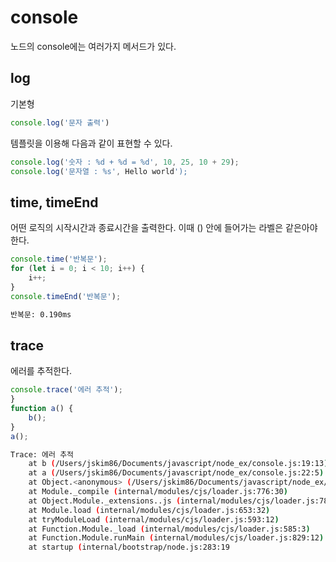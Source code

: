 # console

노드의 console에는 여러가지 메서드가 있다. 

## log

기본형 

~~~javascript
console.log('문자 출력')
~~~

템플릿을 이용해 다음과 같이 표현할 수 있다.

~~~~javascript
console.log('숫자 : %d + %d = %d', 10, 25, 10 + 29);
console.log('문자열 : %s', Hello world');
~~~~

## time, timeEnd

어떤 로직의 시작시간과  종료시간을 출력한다.  이때 () 안에 들어가는 라벨은 같은아야 한다.

~~~javascript
console.time('반복문');
for (let i = 0; i < 10; i++) {
    i++;
}
console.timeEnd('반복문');
~~~

~~~bash
반복문: 0.190ms
~~~

## trace

에러를 추적한다. 

~~~javascript
console.trace('에러 추적');
}
function a() {
    b();
}
a();
~~~



~~~~bash
Trace: 에러 추적
    at b (/Users/jskim86/Documents/javascript/node_ex/console.js:19:13)
    at a (/Users/jskim86/Documents/javascript/node_ex/console.js:22:5)
    at Object.<anonymous> (/Users/jskim86/Documents/javascript/node_ex/console.js:24:1)
    at Module._compile (internal/modules/cjs/loader.js:776:30)
    at Object.Module._extensions..js (internal/modules/cjs/loader.js:787:10)
    at Module.load (internal/modules/cjs/loader.js:653:32)
    at tryModuleLoad (internal/modules/cjs/loader.js:593:12)
    at Function.Module._load (internal/modules/cjs/loader.js:585:3)
    at Function.Module.runMain (internal/modules/cjs/loader.js:829:12)
    at startup (internal/bootstrap/node.js:283:19
~~~~

